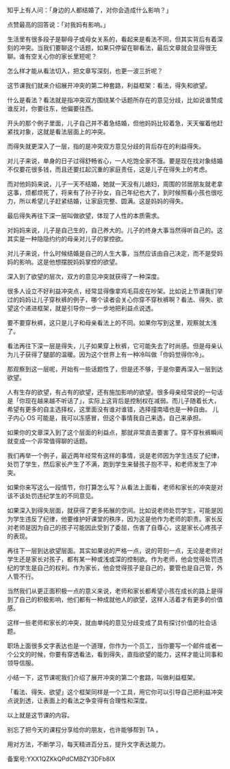 知乎上有人问：「身边的人都结婚了，对你会造成什么影响？」

点赞最高的回答说：「对我妈有影响。」

生活里有很多段子是聊母子或母女关系的，看起来是看法不同，但其实背后有着深刻的冲突。当我们要聊这个话题，如果只停留在聊看法，最后文章就会显得很无聊。谁有空关心你的家长里短呢？

怎么样才能从看法切入，把文章写深刻，也更一波三折呢？

这节课我们就来介绍展开冲突的第二种套路，利益框架：看法，得失和欲望。

什么是看法？看法就是指冲突双方围绕某个话题所存在的意见分歧，比如说谁赞成谁反对，你要往东，他偏要往西。

开头的那个例子里面，儿子自己并不着急结婚，但他妈妈比较着急，天天催着他赶紧找对象，这就是看法层面上的冲突。

而得失就更深入了一层，指的是冲突双方意见分歧的背后存在的利益得失。

对儿子来说，单身的日子过得舒畅省心，一人吃饱全家不饿。要是现在找对象结婚不仅要花很多钱，而且还要扛起沉重的家庭责任，这是儿子在得失上的考虑。

而对他妈妈来说，儿子一天不结婚，她就一天没有儿媳妇，周围的邻居朋友就老拿这事，烦都烦死了，将来有了孙子孙女，自己年纪也大了，到时候照看小孩也很吃力，所以希望儿子赶紧结婚，让家庭完整、圆满。这是妈妈的得失。

最后得失再往下深一层叫做欲望，体现了人性的本质需求。

对妈妈来说，儿子是自己生的，自己养大的。儿子的终身大事当然得听自己的。这其实是一种隐隐约约的母亲对儿子的掌控欲。

对儿子来说，什么时候结婚是自己的人生大事，当然应该由自己决定，而不是受妈妈的影响。这是他想摆脱妈妈掌控的欲望。

深入到了欲望的层次，双方的意见冲突就获得了一种深度。

很多人设立不好利益冲突点，经常显得像拿鸡毛蒜皮在吵架。比如说上节课我们举过的妈妈让儿子穿秋裤的例子，哪个读者会关心你穿不穿秋裤啊？看法、得失、欲望这个递进框架，就是引导你一步一步地把利益点说透。

要不要穿秋裤，这只是儿子和母亲看法上的不同。如果你写到这里，观察就太浅了。

看法再往下深一层是得失，儿子如果穿上秋裤，它可能失去了时尚感。但是母亲认为儿子获得了腿部的温暖。因为这个世界上有一种冷叫做「你妈觉得你冷」。

那观察到这一层呢，开始有一些话题性了，但是还不够，于是你要再深入一层到达欲望。

人有生存的欲望，有占有的欲望，还有施加影响的欲望。很多母亲经常说的一句话是「你现在越来越不听话了」，实际上这背后是控制权在减弱。而儿子随着长大，希望有更多的自主选择权，这里面没有谁对谁错，选择撞南墙也是一种自由。 儿子内心 OS 可能是，我可以冻感冒，但这个事情我自己来选，自己来承担。

如果你的文章深入到了这个层面的利益点，那就非常直击要害了。穿不穿秋裤瞬间就变成一个非常值得聊的话题。

我们再举一个例子，最近两年经常有这样的事情，说是老师因为学生违反了纪律，处罚了学生，然后家长产生了不满，跑到学生来替孩子抱不平，和老师发生了冲突。

如果你来写这么一段情节，你打算怎么写？从看法上面看，老师和家长的冲突是对该不该处罚违纪学生的不同意见。

如果深入到得失层面，就获得了更多拓展的空间。比如说老师处罚学生，可能是因为学生违反了纪律，他要维护好课堂的秩序，因为这是他作为老师的职责。家长反对老师是因为自己的孩子可能因此受到了委屈，伤害了自尊心，这是家长心疼孩子的表现。

再往下一层到达欲望层面。其实如果说的严格一点，说的苛刻一点，无论是老师对学生还是家长对孩子，都有某一种或浅或深的控制欲。作为老师，他会觉得处罚违纪的学生是自己的权利。作为家长，他会觉得孩子是自己的，要管也是自己管，外人管不行。

当然我们从更正面积极一点的意义来说，老师和家长都希望小孩在成长的路上是得到了自己的积极影响，他们都有一种成就他人的欲望，这样人活着才有更多的价值感。

这样一些老师和家长的冲突，就由单纯的意见分歧变成了具有探讨价值的社会话题。

职场上面很多文字表达也是一个道理，你作为一个员工，当你要写一个邮件或者一个公文的时候，你要有穿透看法，看到得失，直指欲望的能力，这样才能让同事和领导信服。

小结一下，这节课呢我们介绍了展开冲突的第二个套路，叫做利益框架。

「看法、得失、欲望」这个框架同样是一个工具，用它你可以引导自己把利益冲突点说到透，让表面上的看法之争变得有合理性和深度。

以上就是这节课的内容。

别忘了把今天的课程分享给你的朋友，也许能够帮到 TA 。

用对方法，不断学习，每天精进百分五，提升文字表达能力。

备案号:YXX1QZKkQPdCMBZY3DFb8lX